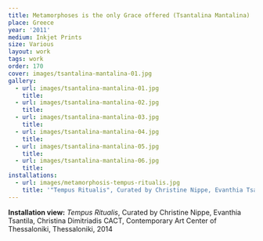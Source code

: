 ```yaml
---
title: Metamorphoses is the only Grace offered (Tsantalina Mantalina)
place: Greece
year: '2011'
medium: Inkjet Prints
size: Various
layout: work
tags: work
order: 170
cover: images/tsantalina-mantalina-01.jpg
gallery:
  - url: images/tsantalina-mantalina-01.jpg
    title:
  - url: images/tsantalina-mantalina-02.jpg
    title:
  - url: images/tsantalina-mantalina-03.jpg
    title:
  - url: images/tsantalina-mantalina-04.jpg
    title:
  - url: images/tsantalina-mantalina-05.jpg
    title:
  - url: images/tsantalina-mantalina-06.jpg
    title:
installations:
  - url: images/metamorphosis-tempus-ritualis.jpg
    title: '"Tempus Ritualis", Curated by Christine Nippe, Evanthia Tsantila, Christina Dimitriadis CACT, Contemporary Art Center of Thessaloniki, Thessaloniki, 2014'
---
```

**Installation view:** *Tempus Ritualis*, Curated by Christine Nippe, Evanthia Tsantila, Christina Dimitriadis CACT, Contemporary Art Center of Thessaloniki, Thessaloniki, 2014